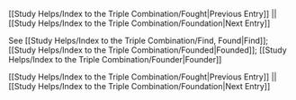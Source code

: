 [[Study Helps/Index to the Triple Combination/Fought|Previous Entry]]  ||  [[Study Helps/Index to the Triple Combination/Foundation|Next Entry]]

 See [[Study Helps/Index to the Triple Combination/Find, Found|Find]]; [[Study Helps/Index to the Triple Combination/Founded|Founded]]; [[Study Helps/Index to the Triple Combination/Founder|Founder]]

[[Study Helps/Index to the Triple Combination/Fought|Previous Entry]]  ||  [[Study Helps/Index to the Triple Combination/Foundation|Next Entry]]